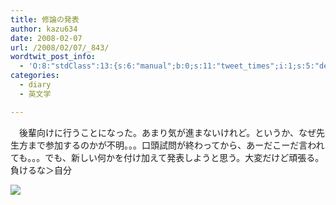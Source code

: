 ```yaml
---
title: 修論の発表
author: kazu634
date: 2008-02-07
url: /2008/02/07/_843/
wordtwit_post_info:
  - 'O:8:"stdClass":13:{s:6:"manual";b:0;s:11:"tweet_times";i:1;s:5:"delay";i:0;s:7:"enabled";i:1;s:10:"separation";s:2:"60";s:7:"version";s:3:"3.7";s:14:"tweet_template";b:0;s:6:"status";i:2;s:6:"result";a:0:{}s:13:"tweet_counter";i:2;s:13:"tweet_log_ids";a:1:{i:0;i:3695;}s:9:"hash_tags";a:0:{}s:8:"accounts";a:1:{i:0;s:7:"kazu634";}}'
categories:
  - diary
  - 英文学

---
```

<div class="section">
<p>
    　後輩向けに行うことになった。あまり気が進まないけれど。というか、なぜ先生方まで参加するのかが不明。。。口頭試問が終わってから、あーだこーだ言われても。。。でも、新しい何かを付け加えて発表しようと思う。大変だけど頑張る。負けるな＞自分
</p>
  
<p>
<center>
</center>
</p>
  
<p>
<a href="http://flickr.com/photos/hukill/512562508/" onclick="__gaTracker('send', 'event', 'outbound-article', 'http://flickr.com/photos/hukill/512562508/', '');" title="CBR003595"><img src="http://farm1.static.flickr.com/210/512562508_b6ae878b77_m.jpg" /></a>
</p></p>
</div>